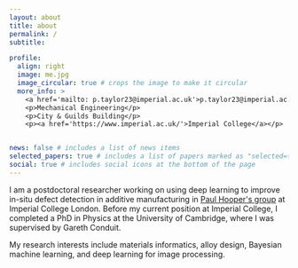 ```yaml
---
layout: about
title: about
permalink: /
subtitle:

profile:
  align: right
  image: me.jpg
  image_circular: true # crops the image to make it circular
  more_info: >
    <a href='mailto: p.taylor23@imperial.ac.uk'>p.taylor23@imperial.ac.uk</a>
    <p>Mechanical Engineering</p>
    <p>City & Guilds Building</p>
    <p><a href='https://www.imperial.ac.uk/'>Imperial College</a></p>


news: false # includes a list of news items
selected_papers: true # includes a list of papers marked as "selected={true}"
social: true # includes social icons at the bottom of the page
---
```

I am a postdoctoral researcher working on using deep learning to improve in-situ defect detection in additive manufacturing in [Paul Hooper's group](https://www.imperial.ac.uk/people/paul.hooper) at Imperial College London. Before my current position at Imperial College, I completed a PhD in Physics at the University of Cambridge, where I was supervised by Gareth Conduit. 

My research interests include materials informatics, alloy design, Bayesian machine learning, and deep learning for image processing. 